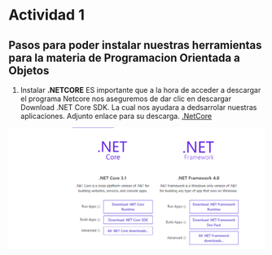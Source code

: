 # Actividad 1
## Pasos para poder instalar nuestras herramientas para la materia de Programacion Orientada a Objetos

1. Instalar **.NETCORE** ES importante que a la hora de acceder a descargar el programa Netcore nos aseguremos de dar clic en descargar Download .NET Core SDK. La cual nos ayudara a dedsarrolar nuestras aplicaciones.
Adjunto enlace para su descarga.
[.NetCore](https://dotnet.microsoft.com/download)



![Netcore](/Setup\imagenesmd\Captura.PNG "Imagen Netcore")


